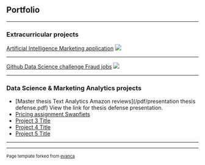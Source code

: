 ## Portfolio

---

### Extracurricular projects

[Artificial Intelligence Marketing application](/sample_page)
<img src="images/dummy_thumbnail.jpg?raw=true"/>

---
[Github Data Science challenge Fraud jobs](/pdf/sample_presentation.pdf)
<img src="images/dummy_thumbnail.jpg?raw=true"/>

---

### Data Science & Marketing Analytics projects

- [Master thesis Text Analytics Amazon reviews](/pdf/presentation thesis defense.pdf)
View the link for thesis defense presentation.
- [Pricing assignment Swapfiets](http://example.com/)
- [Project 3 Title](http://example.com/)
- [Project 4 Title](http://example.com/)
- [Project 5 Title](http://example.com/)

---




---
<p style="font-size:11px">Page template forked from <a href="https://github.com/evanca/quick-portfolio">evanca</a></p>
<!-- Remove above link if you don't want to attibute -->
